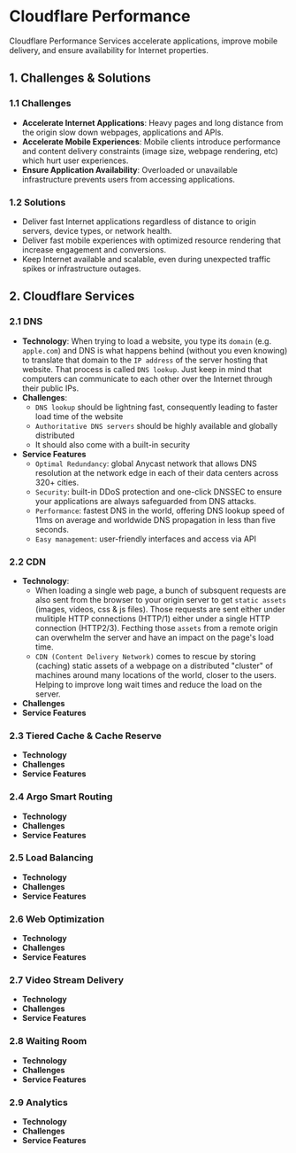 # Cloudflare Performance

Cloudflare Performance Services accelerate applications, improve mobile delivery, and ensure availability for Internet properties.

## 1. Challenges & Solutions

### 1.1 Challenges
 - **Accelerate Internet Applications**: Heavy pages and long distance from the origin slow down webpages, applications and APIs.
 - **Accelerate Mobile Experiences**: Mobile clients introduce performance and content delivery constraints (image size, webpage rendering, etc) which hurt user experiences. 
 - **Ensure Application Availability**: Overloaded or unavailable infrastructure prevents users from accessing applications.

### 1.2 Solutions
- Deliver fast Internet applications regardless of distance to origin servers, device types, or network health. 
- Deliver fast mobile experiences with optimized resource rendering that increase engagement and conversions.
- Keep Internet available and scalable, even during unexpected traffic spikes or infrastructure outages.

## 2. Cloudflare Services

### 2.1 DNS
- **Technology**: When trying to load a website, you type its `domain` (e.g. `apple.com`) and DNS is what happens behind (without you even knowing) to translate that domain to the `IP address` of the server hosting that website. That process is called `DNS lookup`. Just keep in mind that computers can communicate to each other over the Internet through their public IPs.
- **Challenges**:
    - `DNS lookup` should be lightning fast, consequently leading to faster load time of the website
    - `Authoritative DNS servers` should be highly available and globally distributed
    - It should also come with a built-in security 
- **Service Features**
    * `Optimal Redundancy`: global Anycast network that allows DNS resolution at the network edge in each of their data centers across 320+ cities.
    * `Security`:  built-in DDoS protection and one-click DNSSEC to ensure your applications are always safeguarded from DNS attacks.
    * `Performance`: fastest DNS in the world, offering DNS lookup speed of 11ms on average and worldwide DNS propagation in less than five seconds.
    * `Easy management`: user-friendly interfaces and access via API

### 2.2 CDN
- **Technology**: 
  - When loading a single web page, a bunch of subsquent requests are also sent from the browser to your origin server to get `static assets` (images, videos, css & js files). Those requests are sent either under mulitiple HTTP connections (HTTP/1) either under a single HTTP connection (HTTP2/3). Fecthing those `assets` from a remote origin can  overwhelm the server and have an impact on the page's load time. 
  - `CDN (Content Delivery Network)` comes to rescue by storing (caching) static assets of a webpage on a distributed "cluster" of machines around many locations of the world, closer to the users. Helping to improve long wait times and reduce the load on the server. 
- **Challenges**
- **Service Features**

### 2.3 Tiered Cache & Cache Reserve
- **Technology**
- **Challenges**
- **Service Features**

### 2.4 Argo Smart Routing
- **Technology**
- **Challenges**
- **Service Features**

### 2.5 Load Balancing
- **Technology**
- **Challenges**
- **Service Features**

### 2.6 Web Optimization
- **Technology**
- **Challenges**
- **Service Features**

### 2.7 Video Stream Delivery
- **Technology**
- **Challenges**
- **Service Features**

### 2.8 Waiting Room
- **Technology**
- **Challenges**
- **Service Features**

### 2.9 Analytics
- **Technology**
- **Challenges**
- **Service Features**